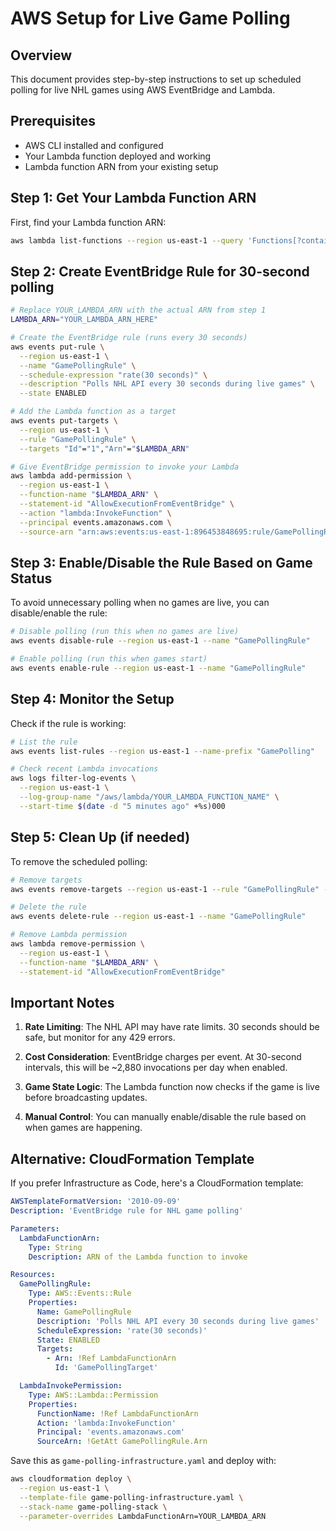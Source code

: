 # AWS Setup for Live Game Polling

## Overview

This document provides step-by-step instructions to set up scheduled polling for live NHL games using AWS EventBridge and Lambda.

## Prerequisites

- AWS CLI installed and configured
- Your Lambda function deployed and working
- Lambda function ARN from your existing setup

## Step 1: Get Your Lambda Function ARN

First, find your Lambda function ARN:

```bash
aws lambda list-functions --region us-east-1 --query 'Functions[?contains(FunctionName, `broadcast`) || contains(FunctionName, `game`)].[FunctionName,FunctionArn]' --output table
```

## Step 2: Create EventBridge Rule for 30-second polling

```bash
# Replace YOUR_LAMBDA_ARN with the actual ARN from step 1
LAMBDA_ARN="YOUR_LAMBDA_ARN_HERE"

# Create the EventBridge rule (runs every 30 seconds)
aws events put-rule \
  --region us-east-1 \
  --name "GamePollingRule" \
  --schedule-expression "rate(30 seconds)" \
  --description "Polls NHL API every 30 seconds during live games" \
  --state ENABLED

# Add the Lambda function as a target
aws events put-targets \
  --region us-east-1 \
  --rule "GamePollingRule" \
  --targets "Id"="1","Arn"="$LAMBDA_ARN"

# Give EventBridge permission to invoke your Lambda
aws lambda add-permission \
  --region us-east-1 \
  --function-name "$LAMBDA_ARN" \
  --statement-id "AllowExecutionFromEventBridge" \
  --action "lambda:InvokeFunction" \
  --principal events.amazonaws.com \
  --source-arn "arn:aws:events:us-east-1:896453848695:rule/GamePollingRule"
```

## Step 3: Enable/Disable the Rule Based on Game Status

To avoid unnecessary polling when no games are live, you can disable/enable the rule:

```bash
# Disable polling (run this when no games are live)
aws events disable-rule --region us-east-1 --name "GamePollingRule"

# Enable polling (run this when games start)
aws events enable-rule --region us-east-1 --name "GamePollingRule"
```

## Step 4: Monitor the Setup

Check if the rule is working:

```bash
# List the rule
aws events list-rules --region us-east-1 --name-prefix "GamePolling"

# Check recent Lambda invocations
aws logs filter-log-events \
  --region us-east-1 \
  --log-group-name "/aws/lambda/YOUR_LAMBDA_FUNCTION_NAME" \
  --start-time $(date -d "5 minutes ago" +%s)000
```

## Step 5: Clean Up (if needed)

To remove the scheduled polling:

```bash
# Remove targets
aws events remove-targets --region us-east-1 --rule "GamePollingRule" --ids "1"

# Delete the rule
aws events delete-rule --region us-east-1 --name "GamePollingRule"

# Remove Lambda permission
aws lambda remove-permission \
  --region us-east-1 \
  --function-name "$LAMBDA_ARN" \
  --statement-id "AllowExecutionFromEventBridge"
```

## Important Notes

1. **Rate Limiting**: The NHL API may have rate limits. 30 seconds should be safe, but monitor for any 429 errors.

2. **Cost Consideration**: EventBridge charges per event. At 30-second intervals, this will be ~2,880 invocations per day when enabled.

3. **Game State Logic**: The Lambda function now checks if the game is live before broadcasting updates.

4. **Manual Control**: You can manually enable/disable the rule based on when games are happening.

## Alternative: CloudFormation Template

If you prefer Infrastructure as Code, here's a CloudFormation template:

```yaml
AWSTemplateFormatVersion: '2010-09-09'
Description: 'EventBridge rule for NHL game polling'

Parameters:
  LambdaFunctionArn:
    Type: String
    Description: ARN of the Lambda function to invoke

Resources:
  GamePollingRule:
    Type: AWS::Events::Rule
    Properties:
      Name: GamePollingRule
      Description: 'Polls NHL API every 30 seconds during live games'
      ScheduleExpression: 'rate(30 seconds)'
      State: ENABLED
      Targets:
        - Arn: !Ref LambdaFunctionArn
          Id: 'GamePollingTarget'

  LambdaInvokePermission:
    Type: AWS::Lambda::Permission
    Properties:
      FunctionName: !Ref LambdaFunctionArn
      Action: 'lambda:InvokeFunction'
      Principal: 'events.amazonaws.com'
      SourceArn: !GetAtt GamePollingRule.Arn
```

Save this as `game-polling-infrastructure.yaml` and deploy with:

```bash
aws cloudformation deploy \
  --region us-east-1 \
  --template-file game-polling-infrastructure.yaml \
  --stack-name game-polling-stack \
  --parameter-overrides LambdaFunctionArn=YOUR_LAMBDA_ARN
```
